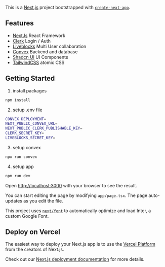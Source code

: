 This is a [Next.js](https://nextjs.org/) project bootstrapped with [`create-next-app`](https://github.com/vercel/next.js/tree/canary/packages/create-next-app).

## Features

- [NextJs](https://github.com/vercel/next.js) React Framework
- [Clerk](https://clerk.com/) Login / Auth
- [Liveblocks](https://liveblocks.io/) Multi User collaboration
- [Convex](https://www.convex.dev/) Backend and database
- [Shadcn UI](https://github.com/shadcn-ui/ui) UI Components
- [TailwindCSS](https://github.com/tailwindlabs/tailwindcss) atomic CSS

## Getting Started

1. install packages

```bash
npm install
```

2. setup .env file

```bash
CONVEX_DEPLOYMENT=
NEXT_PUBLIC_CONVEX_URL=
NEXT_PUBLIC_CLERK_PUBLISHABLE_KEY=
CLERK_SECRET_KEY=
LIVEBLOCKS_SECRET_KEY=
```

3. setup convex

```bash
npx run convex

```

4. setup app

```bash
npm run dev

```

Open [http://localhost:3000](http://localhost:3000) with your browser to see the result.

You can start editing the page by modifying `app/page.tsx`. The page auto-updates as you edit the file.

This project uses [`next/font`](https://nextjs.org/docs/basic-features/font-optimization) to automatically optimize and load Inter, a custom Google Font.

## Deploy on Vercel

The easiest way to deploy your Next.js app is to use the [Vercel Platform](https://vercel.com/new?utm_medium=default-template&filter=next.js&utm_source=create-next-app&utm_campaign=create-next-app-readme) from the creators of Next.js.

Check out our [Next.js deployment documentation](https://nextjs.org/docs/deployment) for more details.
